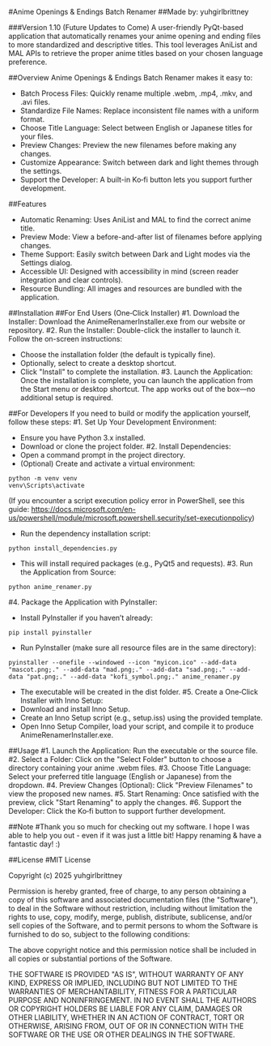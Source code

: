 #Anime Openings & Endings Batch Renamer
##Made by: yuhgirlbrittney

###Version 1.10 (Future Updates to Come)
A user-friendly PyQt-based application that automatically renames your anime opening and ending files to more standardized and descriptive titles. This tool leverages AniList and MAL APIs to retrieve the proper anime titles based on your chosen language preference.

##Overview
Anime Openings & Endings Batch Renamer makes it easy to:
- Batch Process Files: Quickly rename multiple .webm, .mp4, .mkv, and .avi files.
- Standardize File Names: Replace inconsistent file names with a uniform format.
- Choose Title Language: Select between English or Japanese titles for your files.
- Preview Changes: Preview the new filenames before making any changes.
- Customize Appearance: Switch between dark and light themes through the settings.
- Support the Developer: A built-in Ko‑fi button lets you support further development.

##Features
- Automatic Renaming: Uses AniList and MAL to find the correct anime title.
- Preview Mode: View a before-and-after list of filenames before applying changes.
- Theme Support: Easily switch between Dark and Light modes via the Settings dialog.
- Accessible UI: Designed with accessibility in mind (screen reader integration and clear controls).
- Resource Bundling: All images and resources are bundled with the application.

##Installation
##For End Users (One‑Click Installer)
#1. Download the Installer:
Download the AnimeRenamerInstaller.exe from our website or repository.
#2. Run the Installer:
Double-click the installer to launch it. Follow the on-screen instructions:
- Choose the installation folder (the default is typically fine).
- Optionally, select to create a desktop shortcut.
- Click "Install" to complete the installation.
#3. Launch the Application:
Once the installation is complete, you can launch the application from the Start menu or desktop shortcut. The app works out of the box—no additional setup is required.

##For Developers
If you need to build or modify the application yourself, follow these steps:
#1. Set Up Your Development Environment:
- Ensure you have Python 3.x installed.
- Download or clone the project folder.
#2. Install Dependencies:
- Open a command prompt in the project directory.
- (Optional) Create and activate a virtual environment:
```
python -m venv venv
venv\Scripts\activate
```
(If you encounter a script execution policy error in PowerShell, see this guide: https://docs.microsoft.com/en-us/powershell/module/microsoft.powershell.security/set-executionpolicy)
- Run the dependency installation script:
```
python install_dependencies.py
```
- This will install required packages (e.g., PyQt5 and requests).
#3. Run the Application from Source:
```
python anime_renamer.py
```
#4. Package the Application with PyInstaller:
- Install PyInstaller if you haven’t already:
```
pip install pyinstaller
```
- Run PyInstaller (make sure all resource files are in the same directory):
```
pyinstaller --onefile --windowed --icon "myicon.ico" --add-data "mascot.png;." --add-data "mad.png;." --add-data "sad.png;." --add-data "pat.png;." --add-data "kofi_symbol.png;." anime_renamer.py
```
- The executable will be created in the dist folder.
#5. Create a One‑Click Installer with Inno Setup:
- Download and install Inno Setup.
- Create an Inno Setup script (e.g., setup.iss) using the provided template.
- Open Inno Setup Compiler, load your script, and compile it to produce AnimeRenamerInstaller.exe.

##Usage
#1. Launch the Application:
Run the executable or the source file.
#2. Select a Folder:
Click on the "Select Folder" button to choose a directory containing your anime .webm files.
#3. Choose Title Language:
Select your preferred title language (English or Japanese) from the dropdown.
#4. Preview Changes (Optional):
Click "Preview Filenames" to view the proposed new names.
#5. Start Renaming:
Once satisfied with the preview, click "Start Renaming" to apply the changes.
#6. Support the Developer:
Click the Ko‑fi button to support further development.

##Note
#Thank you so much for checking out my software. I hope I was able to help you out - even if it was just a little bit! Happy renaming & have a fantastic day! :)

##License
#MIT License

Copyright (c) 2025 yuhgirlbrittney

Permission is hereby granted, free of charge, to any person obtaining a copy
of this software and associated documentation files (the "Software"), to deal
in the Software without restriction, including without limitation the rights
to use, copy, modify, merge, publish, distribute, sublicense, and/or sell
copies of the Software, and to permit persons to whom the Software is
furnished to do so, subject to the following conditions:

The above copyright notice and this permission notice shall be included in all
copies or substantial portions of the Software.

THE SOFTWARE IS PROVIDED "AS IS", WITHOUT WARRANTY OF ANY KIND, EXPRESS OR
IMPLIED, INCLUDING BUT NOT LIMITED TO THE WARRANTIES OF MERCHANTABILITY,
FITNESS FOR A PARTICULAR PURPOSE AND NONINFRINGEMENT. IN NO EVENT SHALL THE
AUTHORS OR COPYRIGHT HOLDERS BE LIABLE FOR ANY CLAIM, DAMAGES OR OTHER
LIABILITY, WHETHER IN AN ACTION OF CONTRACT, TORT OR OTHERWISE, ARISING FROM,
OUT OF OR IN CONNECTION WITH THE SOFTWARE OR THE USE OR OTHER DEALINGS IN THE
SOFTWARE.
